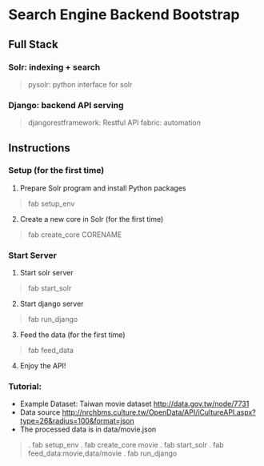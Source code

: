 # Search Engine Backend Bootstrap

## Full Stack
### Solr: indexing + search
> pysolr: python interface for solr

### Django: backend API serving
> djangorestframework: Restful API
> fabric: automation

## Instructions
### Setup (for the first time)
1. Prepare Solr program and install Python packages
> fab setup_env

2. Create a new core in Solr (for the first time)
> fab create_core CORENAME

### Start Server
1. Start solr server
> fab start_solr

2. Start django server
> fab run_django

3. Feed the data (for the first time)
> fab feed_data

4. Enjoy the API!

### Tutorial:
* Example Dataset: Taiwan movie dataset http://data.gov.tw/node/7731
* Data source http://nrchbms.culture.tw/OpenData/API/iCultureAPI.aspx?type=26&radius=100&format=json
* The processed data is in data/movie.json
> . fab setup_env
> . fab create_core movie
> . fab start_solr
> . fab feed_data:movie,data/movie
> . fab run_django
